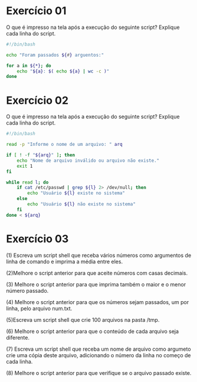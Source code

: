 # Exercício 01

O que é impresso na tela após a execução do seguinte script? Explique cada linha do script.

```bash
#!/bin/bash

echo "Foram passados ${#} arguentos:"

for a in ${*}; do
    echo "${a}: $( echo ${a} | wc -c )"
done
```

# Exercício 02

O que é impresso na tela após a execução do seguinte script? Explique cada linha do script.

```bash
#!/bin/bash

read -p "Informe o nome de um arquivo: " arq

if [ ! -f "${arq}" ]; then
    echo "Nome de arquivo inválido ou arquivo não existe."
    exit 1
fi

while read l; do
    if cat /etc/passwd | grep ${l} 2> /dev/null; then
        echo "Usuário ${l} existe no sistema"
    else
        echo "Usuário ${l} não existe no sistema"
    fi
done < ${arq}

```

# Exercício 03

(1) Escreva um script shell que receba vários números como argumentos de linha de comando e imprima a média entre eles.

(2)Melhore o script anterior para que aceite números com casas decimais.

(3) Melhore o script anterior para que imprima também o maior e o menor número passado.

(4) Melhore o script anterior para que os números sejam passados, um por linha, pelo arquivo num.txt.

(5)Escreva um script shell que crie 100 arquivos na pasta /tmp.

(6) Melhore o script anterior para que o conteúdo de cada arquivo seja diferente.

(7) Escreva um script shell que receba um nome de arquivo como argumeto crie uma cópia deste arquivo, adicionando o número da linha no começo de cada linha.

(8) Melhore o script anterior para que verifique se o arquivo passado existe.
